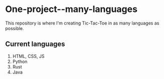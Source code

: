 # One-project--many-languages

This repository is where I'm creating Tic-Tac-Toe in as many languages as possible.

## Current languages
1) HTML, CSS, JS
1) Python
1) Rust
1) Java